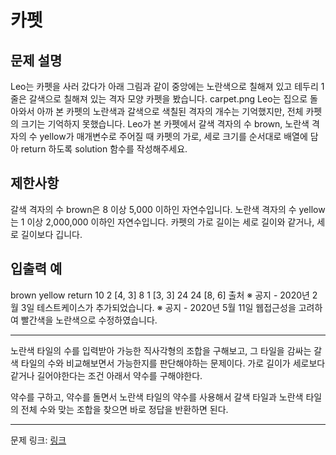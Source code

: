 # 카펫
## 문제 설명

Leo는 카펫을 사러 갔다가 아래 그림과 같이 중앙에는 노란색으로 칠해져 있고 테두리 1줄은 갈색으로 칠해져 있는 격자 모양 카펫을 봤습니다.
carpet.png
Leo는 집으로 돌아와서 아까 본 카펫의 노란색과 갈색으로 색칠된 격자의 개수는 기억했지만, 전체 카펫의 크기는 기억하지 못했습니다.
Leo가 본 카펫에서 갈색 격자의 수 brown, 노란색 격자의 수 yellow가 매개변수로 주어질 때 카펫의 가로, 세로 크기를 순서대로 배열에 담아 return 하도록 solution 함수를 작성해주세요.
## 제한사항
갈색 격자의 수 brown은 8 이상 5,000 이하인 자연수입니다.
노란색 격자의 수 yellow는 1 이상 2,000,000 이하인 자연수입니다.
카펫의 가로 길이는 세로 길이와 같거나, 세로 길이보다 깁니다.
## 입출력 예
brown	yellow	return
10	2	[4, 3]
8	1	[3, 3]
24	24	[8, 6]
출처
※ 공지 - 2020년 2월 3일 테스트케이스가 추가되었습니다.
※ 공지 - 2020년 5월 11일 웹접근성을 고려하여 빨간색을 노란색으로 수정하였습니다.

***

노란색 타일의 수를 입력받아 가능한 직사각형의 조합을 구해보고, 그 타일을 감싸는 갈색 타일의 수와 비교해보면서 가능한지를 판단해야하는 문제이다. 가로 길이가 세로보다 같거나 길어야한다는 조건 아래서 약수를 구해야한다.

약수를 구하고, 약수를 돌면서 노란색 타일의 약수를 사용해서 갈색 타일과 노란색 타일의 전체 수와 맞는 조합을 찾으면 바로 정답을 반환하면 된다.

***
문제 링크: [링크](https://school.programmers.co.kr/learn/courses/30/lessons/42842)
